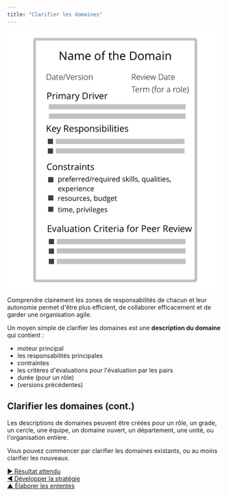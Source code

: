 ```yaml
---
title: "Clarifier les domaines"
---
```



![right,fit](img/templates/domain-description-template.png)

Comprendre clairement les zones de responsabilités de chacun et leur autonomie permet d'être plus efficient, de collaborer efficacement et de garder une organisation agile.

Un moyen simple de clarifier les domaines est une **description du domaine** qui contient :

- moteur principal
- les responsabilités principales
- contraintes
- les critères d'évaluations pour l'évaluation par les pairs
- durée (pour un rôle)
- (versions précédentes)


## Clarifier les domaines (cont.)

Les descriptions de domaines peuvent être créées pour un rôle, un grade, un cercle, une équipe, un domaine ouvert, un département, une unité, ou l'organisation entière.

Vous pouvez commencer par clarifier les domaines existants, ou au moins clarifier les nouveaux.

[&#9654; Résultat attendu](intended-outcome.html)<br/>[&#9664; Développer la stratégie](develop-strategy.html)<br/>[&#9650; Élaborer les ententes](defining-agreements.html)

